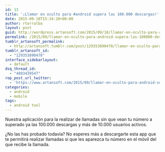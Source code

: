```yaml
---
id: 13
title: '¡Llamar en oculto para #android supera las 100.000 descargas!'
date: 2015-09-18T15:34:20+00:00
author: rtorralba
layout: post
guid: http://wordpress.artansoft.com/2015/09/18/llamar-en-oculto-para-android-supera-las-100000-descarga/
permalink: /2015/09/llamar-en-oculto-para-android-supera-las-100000-descarga/
tumblr_artansoft_permalink:
  - http://artansoft.tumblr.com/post/129353890478/llamar-en-oculto-para-android-supera-las-100000-descarga
tumblr_artansoft_id:
  - "129353890478"
interface_sidebarlayout:
  - default
dsq_thread_id:
  - "4883439547"
rop_post_url_twitter:
  - 'https://www.artansoft.com/2015/09/llamar-en-oculto-para-android-supera-las-100000-descarga/?utm_source=ReviveOldPost&utm_medium=social&utm_campaign=ReviveOldPost'
categories:
  - android
  - mobile
tags:
  - android tool
---
```

<amp-img layout="responsive" class="aligncenter" src="http://40.media.tumblr.com/e7ef748f20bae1389e14707d1559a32e/tumblr_inline_nuvprgpsEa1ta04ne_540.png" alt="image" width="540" height="264"></amp-img>

Nuestra aplicación para la realizar de llamadas sin que vean tu número a superado ya las 100.000 descargas y más de 10.000 usuarios activos.

¿No las has probado todavía? No esperes más a descargarte esta app que te permitirá realizar llamadas si que les aparezca tu número en el móvil del que recibe la llamada.

[<amp-img layout="responsive" class="alignnone" src="https://play.google.com/intl/en_us/badges/images/generic/es-play-badge.png" alt="Get it on Google Play" width="287" height="85"></amp-img>](https://play.google.com/store/apps/details?id=com.artansoft.llamarenoculto&utm_source=global_co&utm_medium=prtnr&utm_content=Mar2515&utm_campaign=PartBadge&pcampaignid=MKT-Other-global-all-co-prtnr-py-PartBadge-Mar2515-1)
